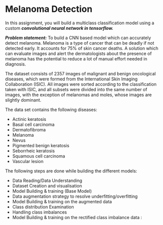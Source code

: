 # Melanoma Detection


In this assignment, you will build a multiclass classification model using a custom ___convolutional neural network in tensorflow.___     

___Problem statement:___ To build a CNN based model which can accurately detect melanoma. Melanoma is a type of cancer that can be deadly if not detected early. It accounts for 75% of skin cancer deaths. A solution which can evaluate images and alert the dermatologists about the presence of melanoma has the potential to reduce a lot of manual effort needed in diagnosis.   

The dataset consists of 2357 images of malignant and benign oncological diseases, which were formed from the International Skin Imaging Collaboration (ISIC). All images were sorted according to the classification taken with ISIC, and all subsets were divided into the same number of images, with the exception of melanomas and moles, whose images are slightly dominant. 

The data set contains the following diseases:  
- Actinic keratosis 
- Basal cell carcinoma 
- Dermatofibroma 
- Melanoma 
- Nevus 
- Pigmented benign keratosis 
- Seborrheic keratosis 
- Squamous cell carcinoma 
- Vascular lesion

The following steps are done while building the different models:
- Data Reading/Data Understanding 
- Dataset Creation and visualisation
- Model Building & training (Base Model)
- Data augmentation strategy to resolve underfitting/overfitting 
- Model Building & training on the augmented data
- Class distribution Examination
- Handling class imbalances
- Model Building & training on the rectified class imbalance data :
